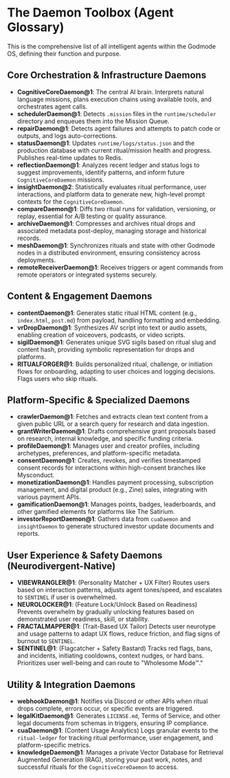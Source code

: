 # The Daemon Toolbox (Agent Glossary)

This is the comprehensive list of all intelligent agents within the Godmode OS, defining their function and purpose.

## Core Orchestration & Infrastructure Daemons

- **CognitiveCoreDaemon@1**: The central AI brain. Interprets natural language missions, plans execution chains using available tools, and orchestrates agent calls.
- **schedulerDaemon@1**: Detects `.mission` files in the `runtime/scheduler` directory and enqueues them into the Mission Queue.
- **repairDaemon@1**: Detects agent failures and attempts to patch code or outputs, and logs auto-corrections.
- **statusDaemon@1**: Updates `runtime/logs/status.json` and the production database with current ritual/mission health and progress. Publishes real-time updates to Redis.
- **reflectionDaemon@1**: Analyzes recent ledger and status logs to suggest improvements, identify patterns, and inform future `CognitiveCoreDaemon` missions.
- **insightDaemon@2**: Statistically evaluates ritual performance, user interactions, and platform data to generate new, high-level prompt contexts for the `CognitiveCoreDaemon`.
- **compareDaemon@1**: Diffs two ritual runs for validation, versioning, or replay, essential for A/B testing or quality assurance.
- **archiveDaemon@1**: Compresses and archives ritual drops and associated metadata post-deploy, managing storage and historical records.
- **meshDaemon@1**: Synchronizes rituals and state with other Godmode nodes in a distributed environment, ensuring consistency across deployments.
- **remoteReceiverDaemon@1**: Receives triggers or agent commands from remote operators or integrated systems securely.

## Content & Engagement Daemons

- **contentDaemon@1**: Generates static ritual HTML content (e.g., `index.html`, `post.md`) from payload, handling formatting and embedding.
- **vrDropDaemon@1**: Synthesizes AV script into text or audio assets, enabling creation of voiceovers, podcasts, or video scripts.
- **sigilDaemon@1**: Generates unique SVG sigils based on ritual slug and content hash, providing symbolic representation for drops and platforms.
- **RITUALFORGER@1**: Builds personalized ritual, challenge, or initiation flows for onboarding, adapting to user choices and logging decisions. Flags users who skip rituals.

## Platform-Specific & Specialized Daemons

- **crawlerDaemon@1**: Fetches and extracts clean text content from a given public URL or a search query for research and data ingestion.
- **grantWriterDaemon@1**: Drafts comprehensive grant proposals based on research, internal knowledge, and specific funding criteria.
- **profileDaemon@1**: Manages user and creator profiles, including archetypes, preferences, and platform-specific metadata.
- **consentDaemon@1**: Creates, revokes, and verifies timestamped consent records for interactions within high-consent branches like Mysconduct.
- **monetizationDaemon@1**: Handles payment processing, subscription management, and digital product (e.g., Zine) sales, integrating with various payment APIs.
- **gamificationDaemon@1**: Manages points, badges, leaderboards, and other gamified elements for platforms like The Satirium.
- **investorReportDaemon@1**: Gathers data from `cuaDaemon` and `insightDaemon` to generate structured investor update documents and reports.

## User Experience & Safety Daemons (Neurodivergent-Native)

- **VIBEWRANGLER@1**: (Personality Matcher + UX Filter) Routes users based on interaction patterns, adjusts agent tones/speed, and escalates to `SENTINEL` if user is overwhelmed.
- **NEUROLOCKER@1**: (Feature Lock/Unlock Based on Readiness) Prevents overwhelm by gradually unlocking features based on demonstrated user readiness, skill, or stability.
- **FRACTALMAPPER@1**: (Trait-Based UX Tailor) Detects user neurotype and usage patterns to adapt UX flows, reduce friction, and flag signs of burnout to `SENTINEL`.
- **SENTINEL@1**: (Flagcatcher + Safety Bastard) Tracks red flags, bans, and incidents, initiating cooldowns, context nudges, or hard bans. Prioritizes user well-being and can route to "Wholesome Mode™."

## Utility & Integration Daemons

- **webhookDaemon@1**: Notifies via Discord or other APIs when ritual drops complete, errors occur, or specific events are triggered.
- **legalKitDaemon@1**: Generates `LICENSE.md`, Terms of Service, and other legal documents from schemas in triggers, ensuring IP compliance.
- **cuaDaemon@1**: (Content Usage Analytics) Logs granular events to the `ritual-ledger` for tracking ritual performance, user engagement, and platform-specific metrics.
- **knowledgeDaemon@1**: Manages a private Vector Database for Retrieval Augmented Generation (RAG), storing your past work, notes, and successful rituals for the `CognitiveCoreDaemon` to access.